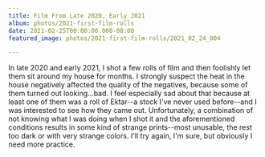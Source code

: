 ```yaml
---
title: Film From Late 2020, Early 2021
album: photos/2021-first-film-rolls
date: 2021-02-25T00:00:00.000-08:00
featured_image: photos/2021-first-film-rolls/2021_02_24_004

---
```

In late 2020 and early 2021, I shot a few rolls of film and then foolishly let them sit around my house for months. I strongly suspect the heat in the house negatively affected the quality of the negatives, because some of them turned out looking...bad. I feel especially sad about that because at least one of them was a roll of Ektar--a stock I've never used before--and I was interested to see how they came out. Unfortunately, a combination of not knowing what I was doing when I shot it and the aforementioned conditions results in some kind of strange prints--most unusable, the rest too dark or with very strange colors. I'll try again, I'm sure, but obviously I need more practice.